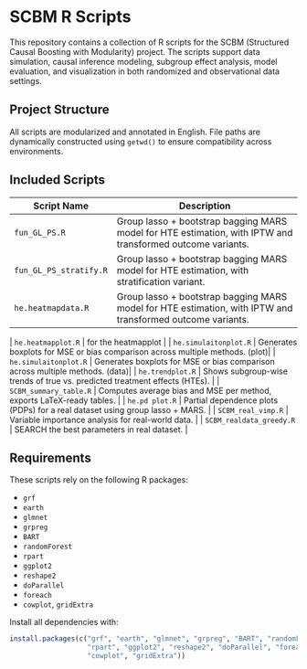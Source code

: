 # SCBM R Scripts

This repository contains a collection of R scripts for the SCBM (Structured Causal Boosting with Modularity) project. The scripts support data simulation, causal inference modeling, subgroup effect analysis, model evaluation, and visualization in both randomized and observational data settings.

## Project Structure

All scripts are modularized and annotated in English. File paths are dynamically constructed using `getwd()` to ensure compatibility across environments.

## Included Scripts

| Script Name                  | Description |
|-----------------------------|-------------|
| `fun_GL_PS.R`                | Group lasso + bootstrap bagging MARS model for HTE estimation, with IPTW and transformed outcome variants.  |
| `fun_GL_PS_stratify.R`         | Group lasso + bootstrap bagging MARS model for HTE estimation, with stratification variant. |
| `he.heatmapdata.R`         | Group lasso + bootstrap bagging MARS model for HTE estimation, with IPTW and transformed outcome variants. |

| `he.heatmapplot.R`       | for the heatmapplot |
| `he.simulaitonplot.R`           | Generates boxplots for MSE or bias comparison across multiple methods. (plot)|
| `he.simulaitonplot.R`        | Generates boxplots for MSE or bias comparison across multiple methods. (data)|
| `he.trendplot.R`         | Shows subgroup-wise trends of true vs. predicted treatment effects (HTEs). |
| `SCBM_summary_table.R`      | Computes average bias and MSE per method, exports LaTeX-ready tables. |
| `he.pd plot.R`            | Partial dependence plots (PDPs) for a real dataset using group lasso + MARS. |
| `SCBM_real_vimp.R`          | Variable importance analysis for real-world data. |
| `SCBM_realdata_greedy.R`    | SEARCH the best parameters in real dataset. |
## Requirements

These scripts rely on the following R packages:

- `grf`
- `earth`
- `glmnet`
- `grpreg`
- `BART`
- `randomForest`
- `rpart`
- `ggplot2`
- `reshape2`
- `doParallel`
- `foreach`
- `cowplot`, `gridExtra`

Install all dependencies with:

```r
install.packages(c("grf", "earth", "glmnet", "grpreg", "BART", "randomForest",
                   "rpart", "ggplot2", "reshape2", "doParallel", "foreach",
                   "cowplot", "gridExtra"))
